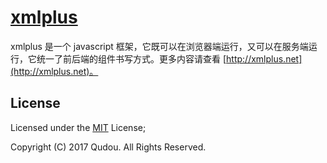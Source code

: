 # [xmlplus](http://xmlplus.cn)

xmlplus 是一个 javascript 框架，它既可以在浏览器端运行，又可以在服务端运行，它统一了前后端的组件书写方式。更多内容请查看 [http://xmlplus.net](http://xmlplus.net)。

## License

Licensed under the [MIT](http://opensource.org/licenses/MIT) License;

Copyright (C) 2017 Qudou. All Rights Reserved.